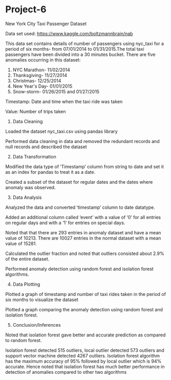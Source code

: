 # Project-6
New York City Taxi Passenger Dataset

Data set used:  https://www.kaggle.com/boltzmannbrain/nab

This data set contains details of number of passengers using nyc_taxi for a period of six months- from 07/01/2014 to 01/31/2015.The total taxi passengers have been divided into a 30 minutes bucket. There are five anomalies occurring in this dataset:

1.	NYC Marathon- 11/02/2014
2.	Thanksgiving- 11/27/2014
3.	Christmas- 12/25/2014
4.	New Year's Day- 01/01/2015
5.	Snow-storm- 01/26/2015 and 01/27/2015

Timestamp: Date and time when the taxi ride was taken

Value: Number of trips taken

1.	Data Cleaning

Loaded the dataset nyc_taxi.csv using pandas library

Performed data cleaning in data and removed the redundant records and null records and described the dataset

2.	Data Transformation

Modified the data type of ‘Timestamp’ column from string to date and set it as an index for pandas to treat it as a date.

Created a subset of the dataset for regular dates and the dates where anomaly was observed.

3.	Data Analysis

Analyzed the data and converted ‘timestamp’ column to date datatype.

Added an additional column called ‘event’ with a value of ‘0’ for all entries on regular days and with a ‘1’ for entries on special days.

Noted that that there are 293 entries in anomaly dataset and have a mean value of 10213. There are 10027 entries in the normal dataset with a mean value of 15281.

Calculated the outlier fraction and noted that outliers consisted about 2.9% of the entire dataset. 

Performed anomaly detection using random forest and isolation forest algorithms.

4.	Data Plotting

Plotted a graph of timestamp and number of taxi rides taken in the period of six months to visualize the dataset

Plotted a graph comparing the anomaly detection using random forest and isolation forest.

5.	Conclusion/Inferences

Noted that isolation forest gave better and accurate prediction as compared to random forest.

Isolation forest detected 515 outliers, local outlier detected 573 outliers and support vector machine detected 4267 outliers. Isolation forest algorithm has the maximum accuracy of 95% followed by local outlier which is 94% accurate. Hence noted that isolation forest has much better performance in detection of anomalies compared to other two algorithms
